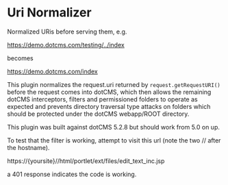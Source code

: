 # Uri Normalizer
Normalized URis before serving them, e.g.

https://demo.dotcms.com/testing/../index 

becomes

https://demo.dotcms.com/index 

This plugin normalizes the request.uri returned by `request.getRequestURI()` before the request comes into dotCMS, which then allows the remaining dotCMS interceptors, filters and permissioned folders to operate as expected and prevents directory traversal type attacks on folders which should be protected under the dotCMS webapp/ROOT directory.

This plugin was built against dotCMS 5.2.8 but should work from 5.0 on up.


To test that the filter is working, attempt to visit this url (note the two // after the hostname).

https://{yoursite}//html/portlet/ext/files/edit_text_inc.jsp

a 401 response indicates the code is working.
